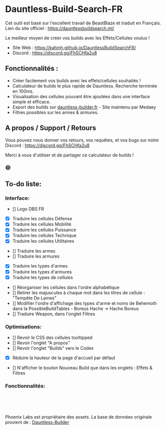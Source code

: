 # Dauntless-Build-Search-FR
Cet outil est basé sur l'excellent travail de BeastBlaze et traduit en Français.
Lien du site officiel : https://dauntlessbuildsearch.ml/

Le meilleur moyen de créer vos builds avec les Effets/Cellules voulus !

- Site Web : https://kahinh.github.io/DauntlessBuildSearchFR/
- Discord : https://discord.gg/FhSCHfa2u8

## Fonctionnalités :
- Créer facilement vos builds avec les effets/cellules souhaités !
- Calculateur de builds le plus rapide de Dauntless. Recherche terminée en 100ms.
- Visualisation des cellules pouvant être ajoutées dans une interface simple et efficace.
- Export des builds sur [dauntless-builder.fr](https://dauntless-builder.fr/) - Site maintenu par Medaey
- Filtres possibles sur les armes & armures.

## A propos / Support / Retours
Vous pouvez nous donner vos retours, vos requêtes, et vos bugs sur notre Discord : https://discord.gg/FhSCHfa2u8

Merci à vous d'utiliser et de partager ce calculateur de builds !

### 😄

## To-do liste:
### Interface:
- [] Logo DBS FR
- [X] Traduire les cellules Défense
- [X] Traduire les cellules Mobilité
- [X] Traduire les cellules Puissance
- [X] Traduire les cellules Technique
- [X] Traduire les cellules Utilitaires
- [] Traduire les armes
- [] Traduire les armures
- [X] Traduire les types d'armes
- [X] Traduire les types d'armures
- [X] Traduire les types de cellules
- [] Réorganiser les cellules dans l'ordre alphabétique
- [] Retirer les majuscules à chaque mot dans les titres de cellule : "Tempête De Lames"
- [] Modifier l'ordre d'affichage des types d'arme et noms de Behemoth dans la PossibleBuildTables - Boreus Hache -> Hache Boreus
- [] Traduire Weapon, dans l'onglet Filtres

### Optimisations:
- [] Revoir le CSS des cellules tooltipped
- [] Revoir l'onglet "A propos"
- [] Revoir l'onglet "Builds" vers le Codex
- [X] Réduire la hauteur de la page d'accueil par défaut
- [] N'afficher le bouton Nouveau Build que dans les onglets : Effets & Filtres

### Fonctionnalités:


<br/><br/><br/>

Phoenix Labs est propriétaire des assets.
La base de données originale provient de : [Dauntless-Builder](https://github.com/atomicptr/dauntless-builder)
